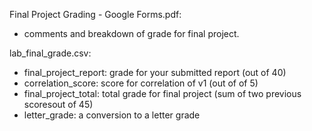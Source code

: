 Final Project Grading - Google Forms.pdf:

- comments and breakdown of grade for final project.

lab_final_grade.csv:

- final_project_report: grade for your submitted report (out of 40)
- correlation_score: score for correlation of v1 (out of of 5)
- final_project_total: total grade for final project (sum of two
  previous scoresout of 45)
- letter_grade: a conversion to a letter grade
